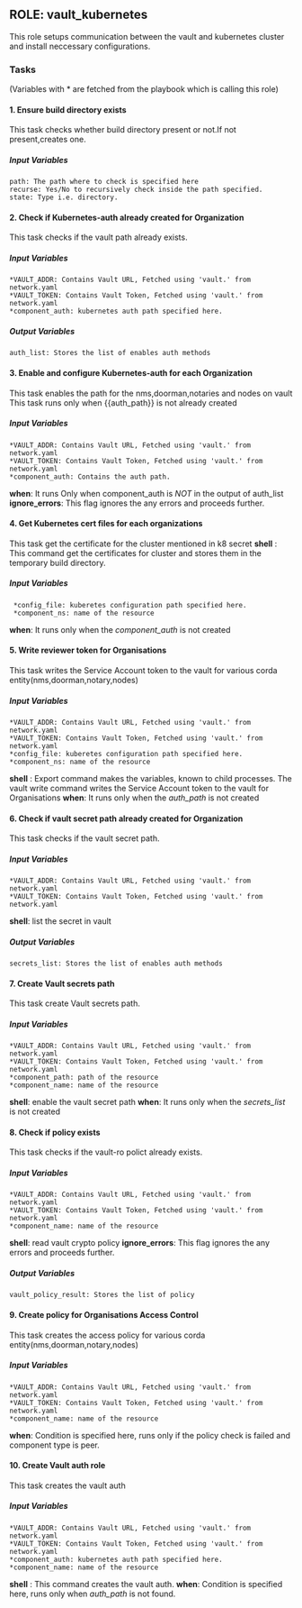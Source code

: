 ## ROLE: vault_kubernetes
This role setups communication between the vault and kubernetes cluster and install neccessary configurations.

### Tasks
(Variables with * are fetched from the playbook which is calling this role)
#### 1. Ensure build directory exists
This task checks whether build directory present or not.If not present,creates one.
##### Input Variables
  
    path: The path where to check is specified here
    recurse: Yes/No to recursively check inside the path specified.
    state: Type i.e. directory.

#### 2. Check if Kubernetes-auth already created for Organization
This task checks if the vault path already exists.
##### Input Variables
    *VAULT_ADDR: Contains Vault URL, Fetched using 'vault.' from network.yaml
    *VAULT_TOKEN: Contains Vault Token, Fetched using 'vault.' from network.yaml
    *component_auth: kubernetes auth path specified here.

##### Output Variables
    auth_list: Stores the list of enables auth methods

#### 3. Enable and configure Kubernetes-auth for each Organization
This task enables the path for the nms,doorman,notaries and nodes on vault
This task runs only when {{auth_path}} is not already created
##### Input Variables
    *VAULT_ADDR: Contains Vault URL, Fetched using 'vault.' from network.yaml
    *VAULT_TOKEN: Contains Vault Token, Fetched using 'vault.' from network.yaml
    *component_auth: Contains the auth path. 
**when**: It runs Only when component_auth is *NOT* in the output of auth_list
**ignore_errors**: This flag ignores the any errors and proceeds further.

#### 4. Get Kubernetes cert files for each organizations
This task get the certificate for the cluster mentioned in k8 secret
**shell** : This command get the certificates for cluster and stores them in the temporary build directory.
##### Input Variables
     *config_file: kuberetes configuration path specified here.
     *component_ns: name of the resource
**when**: It runs only when the *component_auth* is not created

#### 5. Write reviewer token for Organisations
This task writes the Service Account token to the vault for various corda entity(nms,doorman,notary,nodes)
##### Input Variables
    *VAULT_ADDR: Contains Vault URL, Fetched using 'vault.' from network.yaml
    *VAULT_TOKEN: Contains Vault Token, Fetched using 'vault.' from network.yaml
    *config_file: kuberetes configuration path specified here.
    *component_ns: name of the resource
**shell** : Export command makes the variables, known to child processes.
The vault write command writes the Service Account token to the vault for Organisations
**when**: It runs only when the *auth_path* is not created

#### 6. Check if vault secret path already created for Organization
This task checks if the vault secret path.
##### Input Variables
    *VAULT_ADDR: Contains Vault URL, Fetched using 'vault.' from network.yaml
    *VAULT_TOKEN: Contains Vault Token, Fetched using 'vault.' from network.yaml
**shell**: list the secret in vault
##### Output Variables
    secrets_list: Stores the list of enables auth methods

#### 7. Create Vault secrets path
This task create Vault secrets path.
##### Input Variables
    *VAULT_ADDR: Contains Vault URL, Fetched using 'vault.' from network.yaml
    *VAULT_TOKEN: Contains Vault Token, Fetched using 'vault.' from network.yaml
    *component_path: path of the resource
    *component_name: name of the resource
**shell**: enable the vault secret path
**when**: It runs only when the *secrets_list* is not created

#### 8. Check if policy exists
This task checks if the vault-ro polict already exists.
##### Input Variables
    *VAULT_ADDR: Contains Vault URL, Fetched using 'vault.' from network.yaml
    *VAULT_TOKEN: Contains Vault Token, Fetched using 'vault.' from network.yaml
    *component_name: name of the resource
**shell**: read vault crypto policy
**ignore_errors**: This flag ignores the any errors and proceeds further.
##### Output Variables
    vault_policy_result: Stores the list of policy

#### 9.  Create policy for Organisations Access Control
This task creates the access policy for various corda entity(nms,doorman,notary,nodes)
##### Input Variables
    *VAULT_ADDR: Contains Vault URL, Fetched using 'vault.' from network.yaml
    *VAULT_TOKEN: Contains Vault Token, Fetched using 'vault.' from network.yaml
    *component_name: name of the resource
**when**: Condition is specified here, runs only if the policy check is failed and component type is peer.

#### 10.  Create Vault auth role
This task creates the vault auth
##### Input Variables
    *VAULT_ADDR: Contains Vault URL, Fetched using 'vault.' from network.yaml
    *VAULT_TOKEN: Contains Vault Token, Fetched using 'vault.' from network.yaml
    *component_auth: kubernetes auth path specified here.
    *component_name: name of the resource
**shell** : This command creates the vault auth.
**when**: Condition is specified here, runs only when *auth_path* is not found.


